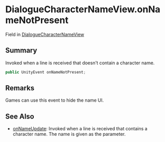 # DialogueCharacterNameView.onNameNotPresent

Field in [DialogueCharacterNameView](/api/csharp/yarn.unity.dialoguecharacternameview.md)

## Summary


Invoked when a line is received that doesn't contain a
character name.


```csharp
public UnityEvent onNameNotPresent;
```

## Remarks


Games can use this event to hide the name UI.


## See Also

* [onNameUpdate](/api/csharp/yarn.unity.dialoguecharacternameview.onnameupdate.md): Invoked when a line is received that contains a character name. The name is given as the parameter.

